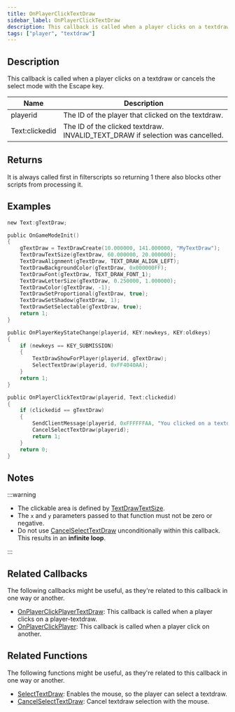 ```yaml
---
title: OnPlayerClickTextDraw
sidebar_label: OnPlayerClickTextDraw
description: This callback is called when a player clicks on a textdraw or cancels the select mode with the Escape key.
tags: ["player", "textdraw"]
---
```


## Description

This callback is called when a player clicks on a textdraw or cancels the select mode with the Escape key.

| Name           | Description                                                                   |
| -------------- | ----------------------------------------------------------------------------- |
| playerid       | The ID of the player that clicked on the textdraw.                            |
| Text:clickedid | The ID of the clicked textdraw. INVALID_TEXT_DRAW if selection was cancelled. |

## Returns

It is always called first in filterscripts so returning 1 there also blocks other scripts from processing it.

## Examples

```c
new Text:gTextDraw;

public OnGameModeInit()
{
    gTextDraw = TextDrawCreate(10.000000, 141.000000, "MyTextDraw");
    TextDrawTextSize(gTextDraw, 60.000000, 20.000000);
    TextDrawAlignment(gTextDraw, TEXT_DRAW_ALIGN_LEFT);
    TextDrawBackgroundColor(gTextDraw, 0x000000FF);
    TextDrawFont(gTextDraw, TEXT_DRAW_FONT_1);
    TextDrawLetterSize(gTextDraw, 0.250000, 1.000000);
    TextDrawColor(gTextDraw, -1);
    TextDrawSetProportional(gTextDraw, true);
    TextDrawSetShadow(gTextDraw, 1);
    TextDrawSetSelectable(gTextDraw, true);
    return 1;
}

public OnPlayerKeyStateChange(playerid, KEY:newkeys, KEY:oldkeys)
{
    if (newkeys == KEY_SUBMISSION)
    {
        TextDrawShowForPlayer(playerid, gTextDraw);
        SelectTextDraw(playerid, 0xFF4040AA);
    }
    return 1;
}

public OnPlayerClickTextDraw(playerid, Text:clickedid)
{
    if (clickedid == gTextDraw)
    {
        SendClientMessage(playerid, 0xFFFFFFAA, "You clicked on a textdraw.");
        CancelSelectTextDraw(playerid);
        return 1;
    }
    return 0;
}
```

## Notes

:::warning

- The clickable area is defined by [TextDrawTextSize](../functions/TextDrawTextSize).
- The `x` and `y` parameters passed to that function must not be zero or negative.
- Do not use [CancelSelectTextDraw](../functions/CancelSelectTextDraw) unconditionally within this callback. This results in an **infinite loop**.

:::

## Related Callbacks

The following callbacks might be useful, as they're related to this callback in one way or another.

- [OnPlayerClickPlayerTextDraw](OnPlayerClickPlayerTextDraw): This callback is called when a player clicks on a player-textdraw.
- [OnPlayerClickPlayer](OnPlayerClickPlayer): This callback is called when a player click on another.

## Related Functions

The following functions might be useful, as they're related to this callback in one way or another.

- [SelectTextDraw](../functions/SelectTextDraw): Enables the mouse, so the player can select a textdraw.
- [CancelSelectTextDraw](../functions/CancelSelectTextDraw): Cancel textdraw selection with the mouse.
